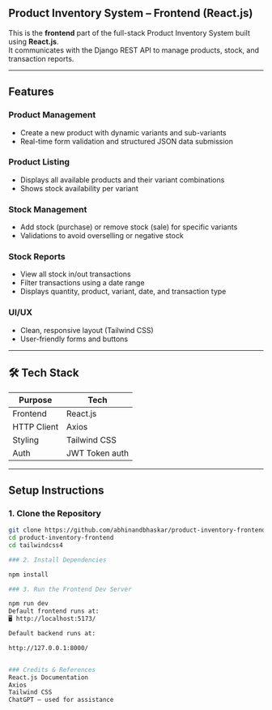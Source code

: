 ## Product Inventory System – Frontend (React.js)

This is the **frontend** part of the full-stack Product Inventory System built using **React.js**.  
It communicates with the Django REST API to manage products, stock, and transaction reports.

---

## Features

### Product Management
- Create a new product with dynamic variants and sub-variants
- Real-time form validation and structured JSON data submission

### Product Listing
- Displays all available products and their variant combinations
- Shows stock availability per variant

###  Stock Management
- Add stock (purchase) or remove stock (sale) for specific variants
- Validations to avoid overselling or negative stock

### Stock Reports
- View all stock in/out transactions
- Filter transactions using a date range
- Displays quantity, product, variant, date, and transaction type

### UI/UX
- Clean, responsive layout (Tailwind CSS)
- User-friendly forms and buttons

---

## 🛠️ Tech Stack

| Purpose     | Tech         |
|-------------|--------------|
| Frontend    | React.js     |
| HTTP Client | Axios        |
| Styling     | Tailwind CSS |
| Auth        | JWT Token auth |

---


## Setup Instructions

### 1. Clone the Repository

```bash
git clone https://github.com/abhinandbhaskar/product-inventory-frontend.git
cd product-inventory-frontend
cd tailwindcss4

### 2. Install Dependencies

npm install

### 3. Run the Frontend Dev Server

npm run dev
Default frontend runs at:
🖥️ http://localhost:5173/

Default backend runs at:

http://127.0.0.1:8000/


### Credits & References
React.js Documentation
Axios
Tailwind CSS
ChatGPT – used for assistance

